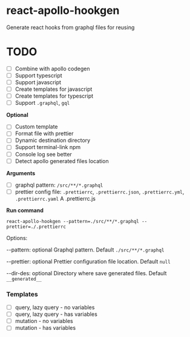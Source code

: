 # react-apollo-hookgen

Generate react hooks from graphql files for reusing


# TODO

- [ ] Combine with apollo codegen
- [ ] Support typescript
- [ ] Support javascript
- [ ] Create templates for javascript
- [ ] Create templates for typescript
- [ ] Support `.graphql`, `gql`

**Optional**
- [ ] Custom template
- [ ] Format file with prettier
- [ ] Dynamic destination directory
- [ ] Support terminal-link npm
- [ ] Console log see better
- [ ] Detect apollo generated files location

**Arguments**
- [ ] graphql pattern: `/src/**/*.graphql`
- [ ] prettier config file: `.prettierrc`, `.prettierrc.json`, `.prettierrc.yml`, `.prettierrc.yaml`
A .prettierrc.js

**Run command**

    react-apollo-hookgen --pattern=./src/**/*.graphql --prettier=./.prettierrc
    
Options:

  --pattern: optional
    Graphql pattern. Default `./src/**/*.graphql`
    
  --prettier: optional
    Prettier configuration file location. Default `null`
    
  --dir-des: optional
    Directory where save generated files. Default `__generated__`



### Templates
 - [ ] query, lazy query - no variables
 - [ ] query, lazy query - has variables
 - [ ] mutation - no variables
 - [ ] mutation - has variables
